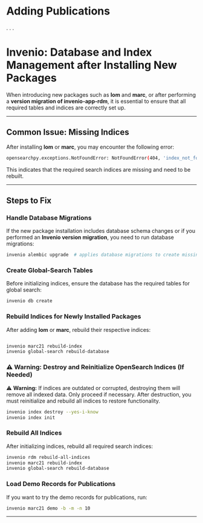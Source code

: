 # Adding Publications

.
.
.

# Invenio: Database and Index Management after Installing New Packages

When introducing new packages such as **lom** and **marc**, or after performing a **version migration of invenio-app-rdm**, it is essential to ensure that all required tables and indices are correctly set up.

---

## Common Issue: Missing Indices

After installing **lom** or **marc**, you may encounter the following error:

```bash
opensearchpy.exceptions.NotFoundError: NotFoundError(404, 'index_not_found_exception', 'no such index [instance-marc21records-marc21]', instance-marc21records-marc21, index_or_alias)
```

This indicates that the required search indices are missing and need to be rebuilt.

---

## Steps to Fix

### **Handle Database Migrations**

If the new package installation includes database schema changes or if you performed an **Invenio version migration**, you need to run database migrations:

```bash
invenio alembic upgrade  # applies database migrations to create missing tables

```

### **Create Global-Search Tables**

Before initializing indices, ensure the database has the required tables for global search:

```bash
invenio db create
```

### **Rebuild Indices for Newly Installed Packages**

After adding **lom** or **marc**, rebuild their respective indices:

```bash

invenio marc21 rebuild-index
invenio global-search rebuild-database
```

### ⚠️ **Warning: Destroy and Reinitialize OpenSearch Indices (If Needed)**

⚠️ **Warning:** If indices are outdated or corrupted, destroying them will remove all indexed data. Only proceed if necessary. After destruction, you must reinitialize and rebuild all indices to restore functionality.

```bash
invenio index destroy --yes-i-know
invenio index init
```

### **Rebuild All Indices**

After initializing indices, rebuild all required search indices:

```bash
invenio rdm rebuild-all-indices
invenio marc21 rebuild-index
invenio global-search rebuild-database
```

### **Load Demo Records for Publications**  
If you want to try the demo records for publications, run:  
```bash
invenio marc21 demo -b -m -n 10
```

---
